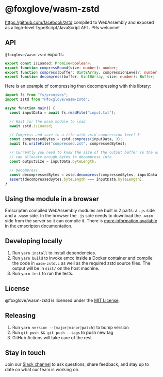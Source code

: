 # @foxglove/wasm-zstd

https://github.com/facebook/zstd compiled to WebAssembly and exposed as a high-level TypeScript/JavaScript API . PRs welcome!

## API

`@foxglove/wasm-zstd` exports:

```typescript
export const isLoaded: Promise<boolean>;
export function compressBound(size: number): number;
export function compress(buffer: Uint8Array, compressionLevel?: number): Buffer;
export function decompress(buffer: Uint8Array, size: number): Buffer;
```

Here is an example of compressing then decompressing with this library:

```js
import fs from "fs/promises";
import zstd from "@foxglove/wasm-zstd";

async function main() {
  const inputData = await fs.readFile("input.txt");

  // Wait for the wasm module to load
  await zstd.isLoaded;

  // Compress and save to a file with zstd compression level 3
  const compressedBytes = zstd.compress(inputData, 3);
  await fs.writeFile("compressed.zst", compressedBytes);

  // Currently you need to know the size of the output buffer so the wasm runtime
  // can allocate enough bytes to decompress into
  const outputSize = inputData.byteLength;

  // Decompress
  const decompressedBytes = zstd.decompress(compressedBytes, inputData.byteLength);
  assert(decompressedBytes.byteLength === inputData.byteLength);
}
```

## Using the module in a browser

Emscripten compiled WebAssembly modules are built in 2 parts: a `.js` side and a `.wasm` side. In the browser the `.js` side needs to download the `.wasm` side from the server so it can compile it. There is [more information available in the emscripten documentation](https://kripken.github.io/emscripten-site/docs/compiling/Deploying-Pages.html).

## Developing locally

1. Run `yarn install` to install dependencies.
2. Run `yarn build` to invoke emcc inside a Docker container and compile the code in `wasm-zstd.c` as well as the required zstd source files. The output will be in `dist/` on the host machine.
3. Run `yarn test` to run the tests.

## License

@foxglove/wasm-zstd is licensed under the [MIT License](https://opensource.org/licenses/MIT).

## Releasing

1. Run `yarn version --[major|minor|patch]` to bump version
2. Run `git push && git push --tags` to push new tag
3. GitHub Actions will take care of the rest

## Stay in touch

Join our [Slack channel](https://foxglove.dev/join-slack) to ask questions, share feedback, and stay up to date on what our team is working on.
